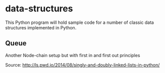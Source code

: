 # data-structures

This Python program will hold sample code for a number of classic data structures implemented in Python.

## Queue

Another Node-chain setup but with first in and first out principles

Source: 
    http://ls.pwd.io/2014/08/singly-and-doubly-linked-lists-in-python/